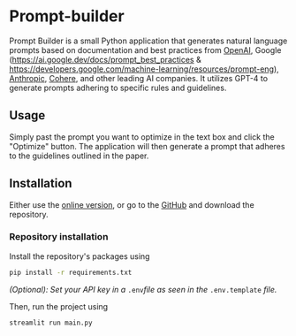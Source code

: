 
# Prompt-builder

Prompt Builder is a small Python application that generates natural language prompts based on documentation and best practices from [OpenAI](https://platform.openai.com/docs/guides/prompt-engineering), Google (https://ai.google.dev/docs/prompt_best_practices & https://developers.google.com/machine-learning/resources/prompt-eng), [Anthropic](https://docs.anthropic.com/claude/docs/prompt-engineering), [Cohere](https://docs.cohere.com/docs/crafting-effective-prompts), and other leading AI companies. It utilizes GPT-4 to generate prompts adhering to specific rules and guidelines.
## Usage

Simply past the prompt you want to optimize in the text box and click the "Optimize" button. The application will then generate a prompt that adheres to the guidelines outlined in the paper.

## Installation

Either use the [online version](https://promptbuilder.streamlit.app/),  or go to the [GitHub](https://github.com/lypsoty112/Prompt-builder) and download the repository.

### Repository installation

Install the repository's packages using  

```bash
pip install -r requirements.txt
```

_(Optional): Set your API key in a_ `.env`_file as seen in the_ `.env.template` _file._

Then, run the project using

```bash
streamlit run main.py
```
